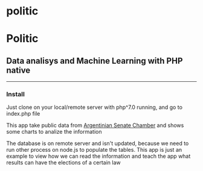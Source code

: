 # politic
<h1>Politic</h1>
<h2>Data analisys and Machine Learning with PHP native</h2>
<section>
  <hr/>
  <h3>Install</h3>
  <p>Just clone on your local/remote server with php^7.0 running, and go to index.php file</p>
  <p>This app take public data from <a href="https://www.senado.gob.ar/micrositios/DatosAbiertos/">Argentinian Senate Chamber</a> and shows some charts to analize the information</p>
  <p>The database is on remote server and isn't updated, because we need to run other process on node.js to populate the tables. This app is just an example to view how we can read the information and teach the app what results can have the elections of a certain law</p>
</section>
